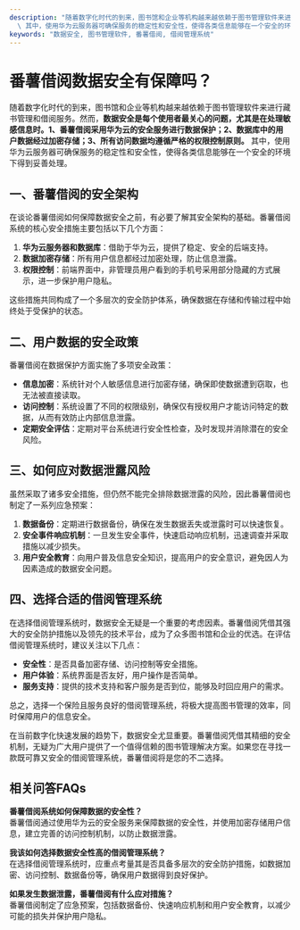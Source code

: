 ```yaml
---
description: "随着数字化时代的到来，图书馆和企业等机构越来越依赖于图书管理软件来进行藏书管理和借阅服务。然而，**数据安全是每个使用者最关心的问题，尤其是在处理敏感信息时。1、番薯借阅采用华为云的安全服务进行数据保护；2、数据库中的用户数据经过加密存储；3、所有访问数据均遵循严格的权限控制原则。**\
  \ 其中，使用华为云服务器可确保服务的稳定性和安全性，使得各类信息能够在一个安全的环境下得到妥善处理。"
keywords: "数据安全, 图书管理软件, 番薯借阅, 借阅管理系统"
---
```

# 番薯借阅数据安全有保障吗？

随着数字化时代的到来，图书馆和企业等机构越来越依赖于图书管理软件来进行藏书管理和借阅服务。然而，**数据安全是每个使用者最关心的问题，尤其是在处理敏感信息时。1、番薯借阅采用华为云的安全服务进行数据保护；2、数据库中的用户数据经过加密存储；3、所有访问数据均遵循严格的权限控制原则。** 其中，使用华为云服务器可确保服务的稳定性和安全性，使得各类信息能够在一个安全的环境下得到妥善处理。

## 一、番薯借阅的安全架构

在谈论番薯借阅如何保障数据安全之前，有必要了解其安全架构的基础。番薯借阅系统的核心安全措施主要包括以下几个方面：

1. **华为云服务器和数据库**：借助于华为云，提供了稳定、安全的后端支持。
2. **数据加密存储**：所有用户信息都经过加密处理，防止信息泄露。
3. **权限控制**：前端界面中，非管理员用户看到的手机号采用部分隐藏的方式展示，进一步保护用户隐私。

这些措施共同构成了一个多层次的安全防护体系，确保数据在存储和传输过程中始终处于受保护的状态。

## 二、用户数据的安全政策

番薯借阅在数据保护方面实施了多项安全政策：

- **信息加密**：系统针对个人敏感信息进行加密存储，确保即使数据遭到窃取，也无法被直接读取。
- **访问控制**：系统设置了不同的权限级别，确保仅有授权用户才能访问特定的数据，从而有效防止内部信息泄露。
- **定期安全评估**：定期对平台系统进行安全性检查，及时发现并消除潜在的安全风险。

## 三、如何应对数据泄露风险

虽然采取了诸多安全措施，但仍然不能完全排除数据泄露的风险，因此番薯借阅也制定了一系列应急预案：

1. **数据备份**：定期进行数据备份，确保在发生数据丢失或泄露时可以快速恢复。
2. **安全事件响应机制**：一旦发生安全事件，快速启动响应机制，迅速调查并采取措施以减少损失。
3. **用户安全教育**：向用户普及信息安全知识，提高用户的安全意识，避免因人为因素造成的数据安全问题。

## 四、选择合适的借阅管理系统

在选择借阅管理系统时，数据安全无疑是一个重要的考虑因素。番薯借阅凭借其强大的安全防护措施以及领先的技术平台，成为了众多图书馆和企业的优选。在评估借阅管理系统时，建议关注以下几点：

- **安全性**：是否具备加密存储、访问控制等安全措施。
- **用户体验**：系统界面是否友好，用户操作是否简单。
- **服务支持**：提供的技术支持和客户服务是否到位，能够及时回应用户的需求。

总之，选择一个保险且服务良好的借阅管理系统，将极大提高图书管理的效率，同时保障用户的信息安全。

在当前数字化快速发展的趋势下，数据安全尤显重要。番薯借阅凭借其精细的安全机制，无疑为广大用户提供了一个值得信赖的图书管理解决方案。如果您在寻找一款既可靠又安全的借阅管理系统，番薯借阅将是您的不二选择。

## 相关问答FAQs

**番薯借阅系统如何保障数据的安全性？**  
番薯借阅通过使用华为云的安全服务来保障数据的安全性，并使用加密存储用户信息，建立完善的访问控制机制，以防止数据泄露。

**我该如何选择数据安全性高的借阅管理系统？**  
在选择借阅管理系统时，应重点考量其是否具备多层次的安全防护措施，如数据加密、访问控制、数据备份等，确保用户数据得到良好保护。

**如果发生数据泄露，番薯借阅有什么应对措施？**  
番薯借阅制定了应急预案，包括数据备份、快速响应机制和用户安全教育，以减少可能的损失并保护用户隐私。
